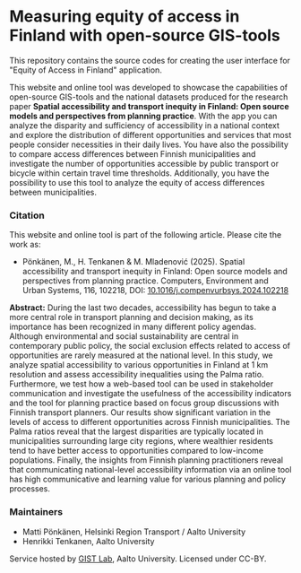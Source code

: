 # Measuring equity of access in Finland with open-source GIS-tools 

This repository contains the source codes for creating the user interface for "Equity of Access in Finland" application.

This website and online tool was developed to showcase the capabilities of open-source GIS-tools and the national datasets produced for the research paper **Spatial accessibility and transport inequity in Finland: Open source models and perspectives from planning practice**. With the app you can analyze the disparity and sufficiency of accessibility in a national context and explore the distribution of different opportunities and services that most people consider necessities in their daily lives. You have also the possibility to compare access differences between Finnish municipalities and investigate the number of opportunities accessible by public transport or bicycle within certain travel time thresholds. Additionally, you have the possibility to use this tool to analyze the equity of access differences between municipalities.

### Citation

This website and online tool is part of the following article. Please cite the work as:

- Pönkänen, M., H. Tenkanen & M. Mladenović (2025). Spatial accessibility and transport inequity in Finland: Open source models and perspectives from planning practice. Computers, Environment and Urban Systems, 116, 102218, DOI: [10.1016/j.compenvurbsys.2024.102218](https://doi.org/10.1016/j.compenvurbsys.2024.102218)

**Abstract:** During the last two decades, accessibility has begun to take a more central role in transport planning and decision making, as its importance has been recognized in many different policy agendas. Although environmental and social sustainability are central in contemporary public policy, the social exclusion effects related to access of opportunities are rarely measured at the national level. In this study, we analyze spatial accessibility to various opportunities in Finland at 1 km resolution and assess accessibility inequalities using the Palma ratio. Furthermore, we test how a web-based tool can be used in stakeholder communication and investigate the usefulness of the accessibility indicators and the tool for planning practice based on focus group discussions with Finnish transport planners. Our results show significant variation in the levels of access to different opportunities across Finnish municipalities. The Palma ratios reveal that the largest disparities are typically located in municipalities surrounding large city regions, where wealthier residents tend to have better access to opportunities compared to low-income populations. Finally, the insights from Finnish planning practitioners reveal that communicating national-level accessibility information via an online tool has high communicative and learning value for various planning and policy processes.

### Maintainers

- Matti Pönkänen, Helsinki Region Transport / Aalto University
- Henrikki Tenkanen, Aalto University

Service hosted by [GIST Lab](https://gistlab.science), Aalto University. Licensed under CC-BY.